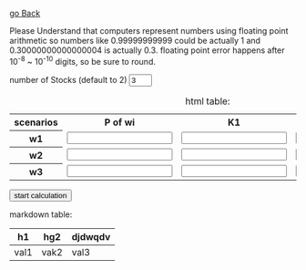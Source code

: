
<head>
<title>solver for financial Math</title>
<script src="fm.js" type="text/javascript"></script>
<style>
.decInput{
    name: "input a number";
    placeholder:"placeholder";
    type: "number";
    value:"1";
}
.inputTable{
    border: 1px solid black;
    text-align:right;
}
.inputTable tr td input{
    border-width:0px;
    border:none;
    width:"auto";
}

</style>

[go Back](../)

</head>

Please Understand that computers represent numbers using floating point arithmetic so numbers like 0.99999999999 could be actually 1 and 0.30000000000000004 is actually 0.3.  floating point error happens after 10<sup>-8</sup> ~ 10<sup>-10</sup> digits, so be sure to round.

<div>
<label> number of Stocks (default to 2)</label>
<input type="number" value="3" min="1" max="5" id="stock_num" class="bttn" style="width:40px"/>

<table id ="portfolioTable">
<caption>html table:</caption>
<tr>
    <th scope="col">scenarios</th>
    <th scope="col">P of wi</th>
    <th scope="col">K1</th>
    <th scope="col">K2</th>
</tr>
<tr>
    <th scope="row">w1</th>
    <td><input class="decInput" id="p1"/></td>
    <td><input class="decInput" id="k11"/></td>
    <td><input class="decInput" id="k21"/></td>
</tr>
<tr>
    <th scope="row">w2</th>
    <td><input class="decInput" id="p2"/></td>
    <td><input class="decInput" id="k12"/></td>
    <td><input class="decInput" id="k22"/></td>
</tr>
<tr>
    <th scope="row">w3</th>
    <td><input class="decInput" id="p3"/></td>
    <td><input class="decInput" id="k13"/></td>
    <td><input class="decInput" id="k23"/></td>
</tr>
</table>


<input type="button" id="calculateBttn" value="start calculation" onclick="startCalc()"/>


<br/>
<div id="outputSpace">



</div>
</div>




markdown table:

| h1 | hg2 | djdwqdv|
|-|-|-|
|val1 | vak2 | val3 |